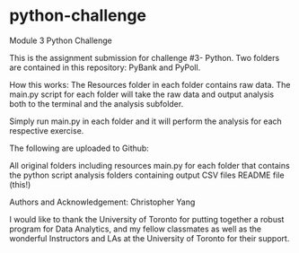# python-challenge
Module 3 Python Challenge

This is the assignment submission for challenge #3- Python. Two folders are contained in this repository: PyBank and PyPoll. 

How this works:
The Resources folder in each folder contains raw data. The main.py script for each folder will take the raw data and output analysis both to the terminal and the analysis subfolder. 

Simply run main.py in each folder and it will perform the analysis for each respective exercise.

The following are uploaded to Github:

All original folders including resources
main.py for each folder that contains the python script
analysis folders containing output CSV files
README file (this!)

Authors and Acknowledgement:
Christopher Yang

I would like to thank the University of Toronto for putting together a robust program for Data Analytics, and my fellow classmates as well as the wonderful Instructors and LAs at the University of Toronto for their support.